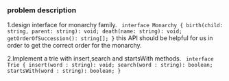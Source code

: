 ### problem description 
1.design interface for monarchy family. 
` interface Monarchy {
    birth(child: string, parent: string): void;
    death(name: string): void;
    getOrderOfSuccession(): string[];
}`
this API should be helpful for us in order
to get the correct order for the monarchy.



2.Implement a trie with insert,search and 
startsWith methods. 
` interface Trie {
    insert(word : string): void;
    search(word : string): boolean;
    startsWith(word : string): boolean;
}`


